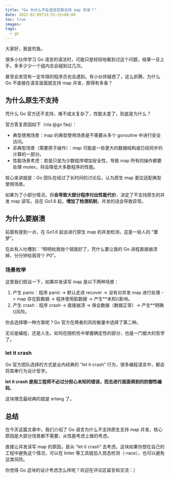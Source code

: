 ```yaml
---
title: "Go 为什么不在语言层面支持 map 并发？"
date: 2022-02-05T15:55:22+08:00
toc: true
images:
tags: 
  - go
---
```


大家好，我是煎鱼。

很多小伙伴学习 Go 语言的语法时，可能只是轻轻地看到过这个问题，结果一旦上手，多多少少一个组内总会碰到过几次。

甚至会发现有一定年限的程序员也会遇到。有小伙伴疑惑了，这么折腾，为什么 Go 不直接在语言层面就支持 map 并发，那得有多香？

## 为什么原生不支持

凭什么 Go 官方还不支持，难不成太复杂了，性能太差了，到底是为什么？

官方答复原因如下（via @go faq）：

- 典型使用场景：map 的典型使用场景是不需要从多个 goroutine 中进行安全访问。
- 非典型场景（需要原子操作）：map 可能是一些更大的数据结构或已经同步的计算的一部分。
- 性能场景考虑：若是只是为少数程序增加安全性，导致 map 所有的操作都要处理 mutex，将会降低大多数程序的性能。

核心来讲就是：Go 团队在经过了长时间的讨论后，认为原生 map 更应适配典型使用场景。

如果为了小部分情况，将**会导致大部分程序付出性能代价**，决定了不支持原生的并发 map 读写。且在 Go1.6 起，**增加了检测机制**，并发的话会导致异常。

## 为什么要崩溃

前面有提到一点，在 Go1.6 起会进行原生 map 的并发检测，这是一些人的 “噩梦”。

在此有人吐槽到：“明明给我抛个错就好了，凭什么要让我的 Go 进程直接崩溃掉，分分钟给我背个 P0”。

### 场景枚举

这里我们假设一下，如果并发读写 map 是以下两种场景：

1. 产生 panic：程序 panic -> 默认走进 recover -> 没有对并发 map 进行处理 -> map 存在脏数据 -> 程序使用脏数据 -> 产生**未知((影响。
2. 产生 crash：程序 crash -> 直接崩溃 -> 保全数据（数据正常）-> 产生**明确((风险。

你会选择哪一种方案呢？Go 官方在两者的风险衡量中选择了第二种。

无论是编程，还是人生。如何在随机性中掌握确定性的部分，也是一门极大的哲学了。

### let it crash

Go 官方团队选择的方式是业内经典的 “let it crash” 行为，很多编程语言中，都会将其奉行为设计哲学。

**let it crash 是指工程师不必过分担心未知的错误，而去进行面面俱到的防御性编码**。

这块理念最经典的就是 erlang 了。

## 总结

在今天这篇文章中，我们介绍了 Go 语言为什么不支持原生支持 map 并发，核心原因是大部分场景都不需要，从性能考虑上做的考虑。

直接让并发读写 map 的原因，是从 “let it crash” 去考虑。这块如果你想在自己的工程中避免这个情况，可以在 linter 等工具链加入竞态检测（-race），也可以避免这类风险。

你觉得 Go 这块的设计考虑怎么样呢？欢迎在评论区留言和交流：）